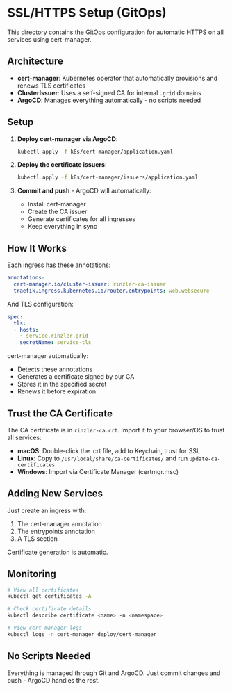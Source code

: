 # SSL/HTTPS Setup (GitOps)

This directory contains the GitOps configuration for automatic HTTPS on all services using cert-manager.

## Architecture

- **cert-manager**: Kubernetes operator that automatically provisions and renews TLS certificates
- **ClusterIssuer**: Uses a self-signed CA for internal `.grid` domains
- **ArgoCD**: Manages everything automatically - no scripts needed

## Setup

1. **Deploy cert-manager via ArgoCD**:
   ```bash
   kubectl apply -f k8s/cert-manager/application.yaml
   ```

2. **Deploy the certificate issuers**:
   ```bash
   kubectl apply -f k8s/cert-manager/issuers/application.yaml
   ```

3. **Commit and push** - ArgoCD will automatically:
   - Install cert-manager
   - Create the CA issuer
   - Generate certificates for all ingresses
   - Keep everything in sync

## How It Works

Each ingress has these annotations:
```yaml
annotations:
  cert-manager.io/cluster-issuer: rinzler-ca-issuer
  traefik.ingress.kubernetes.io/router.entrypoints: web,websecure
```

And TLS configuration:
```yaml
spec:
  tls:
  - hosts:
    - service.rinzler.grid
    secretName: service-tls
```

cert-manager automatically:
- Detects these annotations
- Generates a certificate signed by our CA
- Stores it in the specified secret
- Renews it before expiration

## Trust the CA Certificate

The CA certificate is in `rinzler-ca.crt`. Import it to your browser/OS to trust all services:

- **macOS**: Double-click the .crt file, add to Keychain, trust for SSL
- **Linux**: Copy to `/usr/local/share/ca-certificates/` and run `update-ca-certificates`
- **Windows**: Import via Certificate Manager (certmgr.msc)

## Adding New Services

Just create an ingress with:
1. The cert-manager annotation
2. The entrypoints annotation  
3. A TLS section

Certificate generation is automatic.

## Monitoring

```bash
# View all certificates
kubectl get certificates -A

# Check certificate details
kubectl describe certificate <name> -n <namespace>

# View cert-manager logs
kubectl logs -n cert-manager deploy/cert-manager
```

## No Scripts Needed

Everything is managed through Git and ArgoCD. Just commit changes and push - ArgoCD handles the rest.